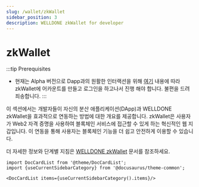 ```yaml
---
slug: /wallet/zkWallet
sidebar_position: 3
description: WELLDONE zkWallet for developer
---
```


# zkWallet

:::tip Prerequisites

- 현재는 Alpha 버전으로 Dapp과의 원활한 인터랙션을 위해 [여기](https://docs.welldonestudio.io/tutorials/sui-zklogin/) 내용에 따라 zkWallet에 어카운트를 만들고 로그인을 하고나서 진행 해야 합니다. 불편을 드려 죄송합니다.
:::

이 섹션에서는 개발자들이 자신의 분산 애플리케이션(DApp)과 WELLDONE zkWallet을 효과적으로 연동하는 방법에 대한 개요를 제공합니다. zkWallet은 사용자가 Web2 자격 증명을 사용하여 블록체인 서비스에 접근할 수 있게 하는 혁신적인 웹 지갑입니다. 이 연동을 통해 사용자는 블록체인 기능을 더 쉽고 안전하게 이용할 수 있습니다.

더 자세한 정보와 단계별 지침은 [WELLDONE zkWallet](https://docs.welldonestudio.io/tutorials/sui-zklogin/) 문서를 참조하세요.

```mdx-code-block
import DocCardList from '@theme/DocCardList';
import {useCurrentSidebarCategory} from '@docusaurus/theme-common';

<DocCardList items={useCurrentSidebarCategory().items}/>
```
